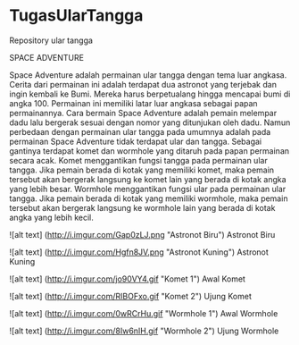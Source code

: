 # TugasUlarTangga
Repository ular tangga

SPACE ADVENTURE

Space Adventure adalah permainan ular tangga dengan tema luar angkasa. Cerita dari permainan ini adalah terdapat dua astronot yang terjebak dan ingin kembali ke Bumi. Mereka harus berpetualang hingga mencapai bumi di angka 100. Permainan ini memiliki latar luar angkasa sebagai papan permainannya. Cara bermain Space Adventure adalah pemain melempar dadu lalu bergerak sesuai dengan nomor yang ditunjukan oleh dadu. Namun perbedaan dengan permainan ular tangga pada umumnya adalah pada permainan Space Adventure tidak terdapat ular dan tangga. Sebagai gantinya terdapat komet dan wormhole yang ditaruh pada papan permainan secara acak. 
Komet menggantikan fungsi tangga pada permainan ular tangga. Jika pemain berada di kotak yang memiliki komet, maka pemain tersebut akan bergerak langsung ke komet lain yang berada di kotak angka yang lebih besar. Wormhole menggantikan fungsi ular pada permainan ular tangga. Jika pemain berada di kotak yang memiliki wormhole, maka pemain tersebut akan bergerak langsung ke wormhole lain yang berada di kotak angka yang lebih kecil.

![alt text] (http://i.imgur.com/Gap0zLJ.png "Astronot Biru")
  Astronot Biru

![alt text] (http://i.imgur.com/Hgfn8JV.png "Astronot Kuning")
  Astronot Kuning

![alt text] (http://i.imgur.com/jo90VY4.gif "Komet 1")
  Awal Komet

![alt text] (http://i.imgur.com/RIBOFxo.gif "Komet 2")
  Ujung Komet

![alt text] (http://i.imgur.com/0wRCrHu.gif "Wormhole 1")
  Awal Wormhole

![alt text] (http://i.imgur.com/8Iw6nIH.gif "Wormhole 2")
  Ujung Wormhole


